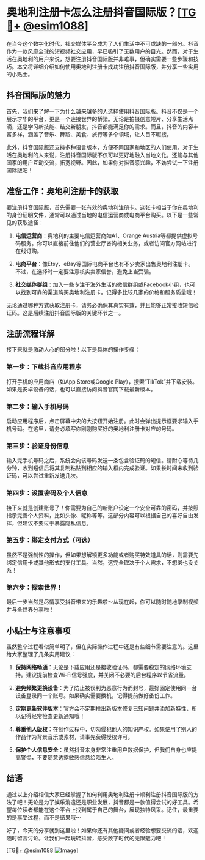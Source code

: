 # 奥地利注册卡怎么注册抖音国际版？[[TG💪+ @esim1088](https://t.me/s/esim1088)]

在当今这个数字化时代，社交媒体平台成为了人们生活中不可或缺的一部分。抖音作为一款风靡全球的短视频社交应用，早已吸引了无数用户的目光。然而，对于生活在奥地利的用户来说，想要注册抖音国际版并非难事，但确实需要一些步骤和技巧。本文将详细介绍如何使用奥地利注册卡成功注册抖音国际版，并分享一些实用的小贴士。

## 抖音国际版的魅力

首先，我们来了解一下为什么越来越多的人选择使用抖音国际版。抖音不仅是一个展示才华的平台，更是一个连接世界的桥梁。无论是拍摄创意短片、分享生活点滴，还是学习新技能、结交新朋友，抖音都能满足你的需求。而且，抖音的内容丰富多样，涵盖了音乐、舞蹈、美食、旅行等多个领域，让人目不暇接。

此外，抖音国际版还支持多种语言版本，方便不同国家和地区的人们使用。对于生活在奥地利的人来说，注册抖音国际版不仅可以更好地融入当地文化，还能与其他国家的用户互动交流，拓宽视野。因此，如果你对抖音感兴趣，不妨尝试一下注册国际版吧！

## 准备工作：奥地利注册卡的获取

要注册抖音国际版，首先需要一张有效的奥地利注册卡。这张卡相当于你在奥地利的身份证明文件，通常可以通过当地的电信运营商或电商平台购买。以下是一些常见的获取途径：

1. **电信运营商**：奥地利的主要电信运营商如A1、Orange Austria等都提供虚拟号码服务。你可以直接前往他们的营业厅咨询相关业务，或者访问官方网站进行在线订购。
   
2. **电商平台**：像Etsy、eBay等国际电商平台也有不少卖家出售奥地利注册卡。不过，在选择时一定要注意核实卖家信誉，避免上当受骗。

3. **社交媒体群组**：加入一些专注于海外生活的微信群组或Facebook小组，也可以找到可靠的渠道购买奥地利注册卡。记得多比较几家的价格和服务质量哦！

无论通过哪种方式获取注册卡，请务必确保其真实有效，并且能够正常接收短信验证码。这是后续注册抖音国际版的关键环节之一。

## 注册流程详解

接下来就是激动人心的部分啦！以下是具体的操作步骤：

### 第一步：下载抖音应用程序
打开手机的应用商店（如App Store或Google Play），搜索“TikTok”并下载安装。如果是安卓设备的话，也可以直接访问抖音官网下载最新版本。

### 第二步：输入手机号码
启动应用程序后，点击屏幕中央的大按钮开始注册。此时会弹出提示框要求输入手机号码。在这里，请务必填写你刚刚购买好的奥地利注册卡对应的号码。

### 第三步：验证身份信息
输入完手机号码之后，系统会向该号码发送一条包含验证码的短信。请耐心等待几分钟，收到短信后将其复制粘贴到相应的输入框内完成验证。如果长时间未收到验证码，可以尝试重新发送几次。

### 第四步：设置密码及个人信息
接下来就是创建账号了！你需要为自己的新账户设定一个安全可靠的密码，并按照指示完善个人资料，比如头像、昵称等等。这部分内容可以根据自己的喜好自由发挥，但建议不要过于暴露隐私信息。

### 第五步：绑定支付方式（可选）
虽然不是强制性的操作，但如果想解锁更多功能或者购买特效道具的话，则需要先绑定信用卡或其他形式的支付工具。当然，这完全取决于个人需求，不想绑也没关系！

### 第六步：探索世界！
最后一步当然是尽情享受抖音带来的乐趣啦～从现在起，你可以随时随地录制视频并与全世界分享啦！

## 小贴士与注意事项

虽然整个过程看似简单明了，但在实际操作过程中还是有些细节需要注意的。这里给大家整理了几条实用建议：

1. **保持网络畅通**：无论是下载应用还是接收验证码，都需要稳定的网络环境支持。建议提前检查Wi-Fi信号强度，并关闭不必要的后台程序以节省流量。

2. **避免频繁更换设备**：为了防止被误判为恶意行为而封号，最好固定使用同一台设备登录同一个账号。如果确实需要换机，记得提前做好备份工作。

3. **定期更新软件版本**：官方会不定期推出新版本修复已知问题并添加新特性，所以记得经常检查更新通知哦！

4. **尊重他人版权**：在创作过程中，切勿侵犯他人的知识产权。如果使用了别人的作品作为背景音乐或素材，请事先获得授权许可。

5. **保护个人信息安全**：虽然抖音本身非常注重用户数据保护，但我们自身也应提高警惕，不要随意透露敏感信息给陌生人。

## 结语

通过以上介绍相信大家已经掌握了如何利用奥地利注册卡顺利注册抖音国际版的方法了吧！无论是为了娱乐消遣还是职业发展，抖音都是一款值得尝试的好工具。希望每位读者都能在这个平台上找到属于自己的舞台，展现独特风采。记住，最重要的是享受过程，而不是结果哦～

好了，今天的分享就到这里啦！如果你还有其他疑问或者经验想要交流的话，欢迎随时留言讨论。让我们一起玩转抖音，感受数字时代的无限魅力吧！

[[TG💪+ @esim1088](https://t.me/s/esim1088) ![Image](https://i.postimg.cc/4NQfJmqS/Snipaste-2025-05-13-00-14-12.png)]